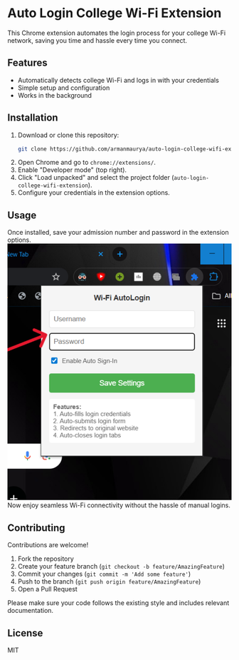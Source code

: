 # Auto Login College Wi-Fi Extension

This Chrome extension automates the login process for your college Wi-Fi network, saving you time and hassle every time you connect.

## Features
- Automatically detects college Wi-Fi and logs in with your credentials
- Simple setup and configuration
- Works in the background

## Installation
1. Download or clone this repository:
	```sh
	git clone https://github.com/armanmaurya/auto-login-college-wifi-extension.git
	```
2. Open Chrome and go to `chrome://extensions/`.
3. Enable "Developer mode" (top right).
4. Click "Load unpacked" and select the project folder (`auto-login-college-wifi-extension`).
5. Configure your credentials in the extension options.

## Usage
Once installed, save your admission number and password in the extension options.
![Demo](/assets/Demo.png)
Now enjoy seamless Wi-Fi connectivity without the hassle of manual logins.

## Contributing
Contributions are welcome!

1. Fork the repository
2. Create your feature branch (`git checkout -b feature/AmazingFeature`)
3. Commit your changes (`git commit -m 'Add some feature'`)
4. Push to the branch (`git push origin feature/AmazingFeature`)
5. Open a Pull Request

Please make sure your code follows the existing style and includes relevant documentation.

## License
MIT
